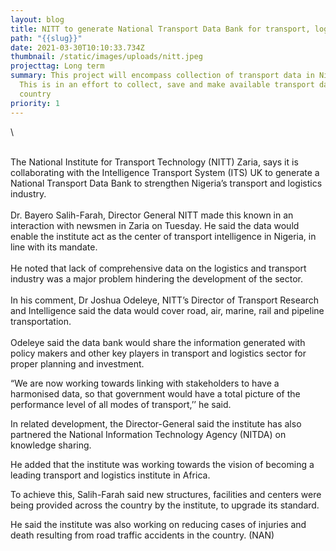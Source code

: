 ```yaml
---
layout: blog
title: NITT to generate National Transport Data Bank for transport, logistics industry
path: "{{slug}}"
date: 2021-03-30T10:10:33.734Z
thumbnail: /static/images/uploads/nitt.jpeg
projecttag: Long term
summary: This project will encompass collection of transport data in Nigeria.
  This is in an effort to collect, save and make available transport data in the
  country
priority: 1
---
```

<!--StartFragment-->\
\
The National Institute for Transport Technology (NITT) Zaria, says it is collaborating with the Intelligence Transport System (ITS) UK to generate a National Transport Data Bank to strengthen Nigeria’s transport and logistics industry. \
\
Dr. Bayero Salih-Farah, Director General NITT made this known in an interaction with newsmen in Zaria on Tuesday. He said the data would enable the institute act as the center of transport intelligence in Nigeria, in line with its mandate.\
\
He noted that lack of comprehensive data on the logistics and transport industry was a major problem hindering the development of the sector. \
\
In his comment, Dr Joshua Odeleye, NITT’s Director of Transport Research and Intelligence said the data would cover road, air, marine, rail and pipeline transportation.\
\
Odeleye said the data bank would share the information generated with policy makers and other key players in transport and logistics sector for proper planning and investment.

“We are now working towards linking with stakeholders to have a harmonised data, so that government would have a total picture of the performance level of all modes of transport,’’ he said.

In related development, the Director-General said the institute has also partnered the National Information Technology Agency (NITDA) on knowledge sharing.

He added that the institute was working towards the vision of becoming a leading transport and logistics institute in Africa.

To achieve this, Salih-Farah said new structures, facilities and centers were being provided across the country by the institute, to upgrade its standard.

He said the institute was also working on reducing cases of injuries and death resulting from road traffic accidents in the country. (NAN)

<!--EndFragment-->
